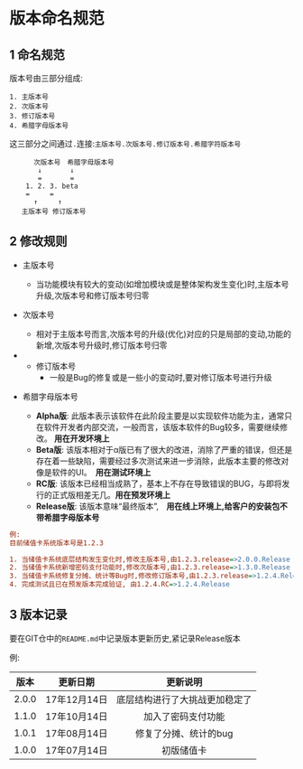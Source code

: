 # 版本命名规范

## 1  命名规范

版本号由三部分组成:

    1. 主版本号
    2. 次版本号
    3. 修订版本号
    4. 希腊字母版本号

这三部分之间通过`.`连接:`主版本号.次版本号.修订版本号.希腊字符版本号`

```
      次版本号　希腊字母版本号
       ↓       ↓
       =       =
    1. 2. 3. beta
    =     =      
      ↑     ↑        
   主版本号 修订版本号  
```

## 2 修改规则

- 主版本号
	- 当功能模块有较大的变动(如增加模块或是整体架构发生变化)时,主版本号升级,次版本号和修订版本号归零

- 次版本号
	- 相对于主版本号而言,次版本号的升级(优化)对应的只是局部的变动,功能的新增,次版本号升级时,修订版本号归零

- - 修订版本号
	- 一般是Bug的修复或是一些小的变动时,要对修订版本号进行升级

- 希腊字母版本号
	- **Alpha版**: 此版本表示该软件在此阶段主要是以实现软件功能为主，通常只在软件开发者内部交流，一般而言，该版本软件的Bug较多，需要继续修改。 **用在开发环境上**
	- **Beta版**: 该版本相对于α版已有了很大的改进，消除了严重的错误，但还是存在着一些缺陷，需要经过多次测试来进一步消除，此版本主要的修改对像是软件的UI。　**用在测试环境上**
	- **RC版**: 该版本已经相当成熟了，基本上不存在导致错误的BUG，与即将发行的正式版相差无几。**用在预发环境上**
	- **Release版**: 该版本意味“最终版本”,　**用在线上环境上,给客户的安装包不带希腊字母版本号**



```ini
例:
目前储值卡系统版本号是1.2.3

1. 当储值卡系统底层结构发生变化时,修改主版本号,由1.2.3.release=>2.0.0.Release
2. 当储值卡系统新增密码支付功能时,修改次版本号,由1.2.3.release=>1.3.0.Release
3. 当储值卡系统修复分摊、统计等Bug时,修改修订版本号,由1.2.3.release=>1.2.4.Release
4. 完成测试且已在预发版本完成验证, 由1.2.4.RC=>1.2.4.Release
```

## 3  版本记录

要在GIT仓中的`README.md`中记录版本更新历史,紧记录Release版本


例:

|版本|更新日期|更新说明|
|:---:|:---:|:---:|
|2.0.0|17年12月14日|底层结构进行了大挑战更加稳定了|
|1.1.0|17年10月14日|加入了密码支付功能|
|1.0.1|17年08月14日|修复了分摊、统计的bug|
|1.0.0|17年07月14日|初版储值卡|